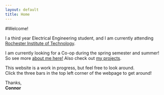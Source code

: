 ```yaml
---
layout: default
title: Home
---
```


#Welcome!

I a third year Electrical Engineering student, and I am currently 
attending [Rochester Institute of Technology](http://www.rit.edu).  

I am currently looking for a Co-op during the spring semester and summer! So see more [about me here!](/about) Also check out [my projects](/projects).

This website is a work in progress, but feel free to look around. <br>
Click the three bars in the top left corner of the webpage to get around!

Thanks, <br>
**Connor**
